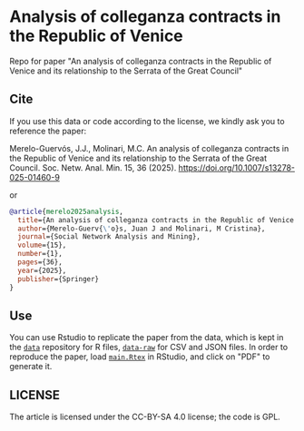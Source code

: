 # Analysis of colleganza contracts in the Republic of Venice

Repo for paper "An analysis of colleganza contracts in the Republic of Venice
and its relat﻿ionship﻿ to the Serrata of the Great Council"

## Cite

If you use this data or code according to the license, we kindly ask you to
reference the paper:

Merelo-Guervós, J.J., Molinari, M.C. An analysis of colleganza contracts in the
Republic of Venice and its relationship to the Serrata of the Great
Council. Soc. Netw. Anal. Min. 15, 36
(2025). https://doi.org/10.1007/s13278-025-01460-9

or 

```bibtex
@article{merelo2025analysis,
  title={An analysis of colleganza contracts in the Republic of Venice and its relationship to the Serrata of the Great Council},
  author={Merelo-Guerv{\'o}s, Juan J and Molinari, M Cristina},
  journal={Social Network Analysis and Mining},
  volume={15},
  number={1},
  pages={36},
  year={2025},
  publisher={Springer}
}
```

## Use

You can use Rstudio to replicate the paper from the data, which is kept in the
[`data`](https://github.com/JJ/analysis-colleganza-contracts/tree/main/data/) repository for R files, [`data-raw`](https://github.com/JJ/analysis-colleganza-contracts/tree/main/data-raw/) for CSV and JSON
files. In order to reproduce the paper, load [`main.Rtex`](https://github.com/JJ/analysis-colleganza-contracts/tree/main/main.Rtex) in
RStudio, and click on "PDF" to generate it.

## LICENSE

The article is licensed under the CC-BY-SA 4.0 license; the code is GPL.


